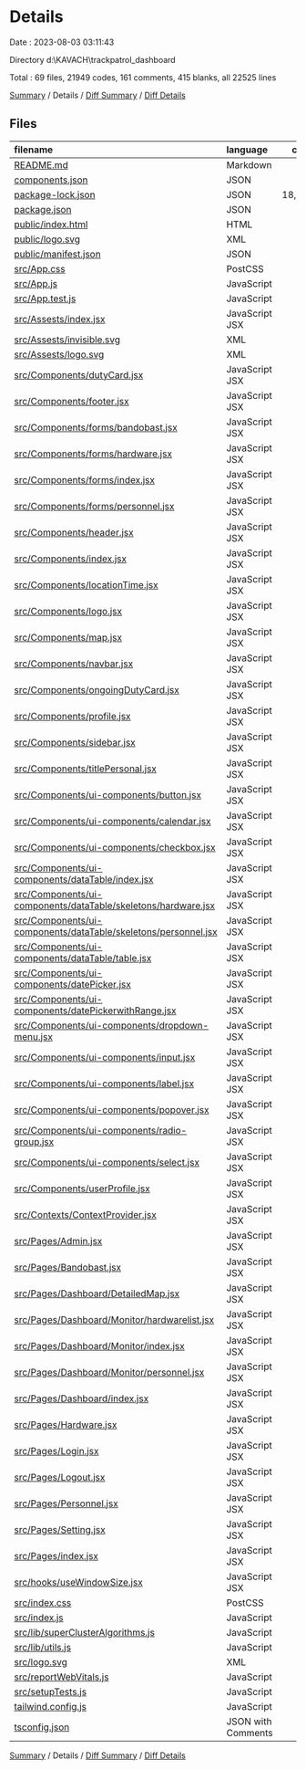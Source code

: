 # Details

Date : 2023-08-03 03:11:43

Directory d:\\KAVACH\\trackpatrol_dashboard

Total : 69 files,  21949 codes, 161 comments, 415 blanks, all 22525 lines

[Summary](results.md) / Details / [Diff Summary](diff.md) / [Diff Details](diff-details.md)

## Files
| filename | language | code | comment | blank | total |
| :--- | :--- | ---: | ---: | ---: | ---: |
| [README.md](/README.md) | Markdown | 38 | 0 | 33 | 71 |
| [components.json](/components.json) | JSON | 15 | 0 | 1 | 16 |
| [package-lock.json](/package-lock.json) | JSON | 18,609 | 0 | 1 | 18,610 |
| [package.json](/package.json) | JSON | 64 | 0 | 1 | 65 |
| [public/index.html](/public/index.html) | HTML | 19 | 24 | 1 | 44 |
| [public/logo.svg](/public/logo.svg) | XML | 5 | 0 | 0 | 5 |
| [public/manifest.json](/public/manifest.json) | JSON | 15 | 0 | 1 | 16 |
| [src/App.css](/src/App.css) | PostCSS | 21 | 0 | 8 | 29 |
| [src/App.js](/src/App.js) | JavaScript | 73 | 2 | 7 | 82 |
| [src/App.test.js](/src/App.test.js) | JavaScript | 7 | 0 | 2 | 9 |
| [src/Assests/index.jsx](/src/Assests/index.jsx) | JavaScript JSX | 4 | 0 | 1 | 5 |
| [src/Assests/invisible.svg](/src/Assests/invisible.svg) | XML | 4 | 1 | 1 | 6 |
| [src/Assests/logo.svg](/src/Assests/logo.svg) | XML | 5 | 0 | 0 | 5 |
| [src/Components/dutyCard.jsx](/src/Components/dutyCard.jsx) | JavaScript JSX | 56 | 0 | 5 | 61 |
| [src/Components/footer.jsx](/src/Components/footer.jsx) | JavaScript JSX | 7 | 0 | 1 | 8 |
| [src/Components/forms/bandobast.jsx](/src/Components/forms/bandobast.jsx) | JavaScript JSX | 108 | 0 | 10 | 118 |
| [src/Components/forms/hardware.jsx](/src/Components/forms/hardware.jsx) | JavaScript JSX | 140 | 0 | 11 | 151 |
| [src/Components/forms/index.jsx](/src/Components/forms/index.jsx) | JavaScript JSX | 3 | 0 | 0 | 3 |
| [src/Components/forms/personnel.jsx](/src/Components/forms/personnel.jsx) | JavaScript JSX | 197 | 4 | 17 | 218 |
| [src/Components/header.jsx](/src/Components/header.jsx) | JavaScript JSX | 3 | 0 | 0 | 3 |
| [src/Components/index.jsx](/src/Components/index.jsx) | JavaScript JSX | 12 | 0 | 0 | 12 |
| [src/Components/locationTime.jsx](/src/Components/locationTime.jsx) | JavaScript JSX | 28 | 0 | 3 | 31 |
| [src/Components/logo.jsx](/src/Components/logo.jsx) | JavaScript JSX | 9 | 0 | 1 | 10 |
| [src/Components/map.jsx](/src/Components/map.jsx) | JavaScript JSX | 37 | 1 | 8 | 46 |
| [src/Components/navbar.jsx](/src/Components/navbar.jsx) | JavaScript JSX | 19 | 0 | 2 | 21 |
| [src/Components/ongoingDutyCard.jsx](/src/Components/ongoingDutyCard.jsx) | JavaScript JSX | 58 | 2 | 8 | 68 |
| [src/Components/profile.jsx](/src/Components/profile.jsx) | JavaScript JSX | 118 | 0 | 5 | 123 |
| [src/Components/sidebar.jsx](/src/Components/sidebar.jsx) | JavaScript JSX | 109 | 0 | 8 | 117 |
| [src/Components/titlePersonal.jsx](/src/Components/titlePersonal.jsx) | JavaScript JSX | 27 | 0 | 3 | 30 |
| [src/Components/ui-components/button.jsx](/src/Components/ui-components/button.jsx) | JavaScript JSX | 43 | 0 | 5 | 48 |
| [src/Components/ui-components/calendar.jsx](/src/Components/ui-components/calendar.jsx) | JavaScript JSX | 58 | 47 | 7 | 112 |
| [src/Components/ui-components/checkbox.jsx](/src/Components/ui-components/checkbox.jsx) | JavaScript JSX | 19 | 0 | 4 | 23 |
| [src/Components/ui-components/dataTable/index.jsx](/src/Components/ui-components/dataTable/index.jsx) | JavaScript JSX | 193 | 0 | 5 | 198 |
| [src/Components/ui-components/dataTable/skeletons/hardware.jsx](/src/Components/ui-components/dataTable/skeletons/hardware.jsx) | JavaScript JSX | 87 | 13 | 4 | 104 |
| [src/Components/ui-components/dataTable/skeletons/personnel.jsx](/src/Components/ui-components/dataTable/skeletons/personnel.jsx) | JavaScript JSX | 87 | 32 | 4 | 123 |
| [src/Components/ui-components/dataTable/table.jsx](/src/Components/ui-components/dataTable/table.jsx) | JavaScript JSX | 73 | 0 | 11 | 84 |
| [src/Components/ui-components/datePicker.jsx](/src/Components/ui-components/datePicker.jsx) | JavaScript JSX | 49 | 0 | 5 | 54 |
| [src/Components/ui-components/datePickerwithRange.jsx](/src/Components/ui-components/datePickerwithRange.jsx) | JavaScript JSX | 72 | 0 | 7 | 79 |
| [src/Components/ui-components/dropdown-menu.jsx](/src/Components/ui-components/dropdown-menu.jsx) | JavaScript JSX | 138 | 0 | 18 | 156 |
| [src/Components/ui-components/input.jsx](/src/Components/ui-components/input.jsx) | JavaScript JSX | 16 | 0 | 2 | 18 |
| [src/Components/ui-components/label.jsx](/src/Components/ui-components/label.jsx) | JavaScript JSX | 12 | 0 | 4 | 16 |
| [src/Components/ui-components/popover.jsx](/src/Components/ui-components/popover.jsx) | JavaScript JSX | 20 | 0 | 6 | 26 |
| [src/Components/ui-components/radio-group.jsx](/src/Components/ui-components/radio-group.jsx) | JavaScript JSX | 25 | 0 | 5 | 30 |
| [src/Components/ui-components/select.jsx](/src/Components/ui-components/select.jsx) | JavaScript JSX | 84 | 0 | 12 | 96 |
| [src/Components/userProfile.jsx](/src/Components/userProfile.jsx) | JavaScript JSX | 3 | 0 | 0 | 3 |
| [src/Contexts/ContextProvider.jsx](/src/Contexts/ContextProvider.jsx) | JavaScript JSX | 504 | 5 | 96 | 605 |
| [src/Pages/Admin.jsx](/src/Pages/Admin.jsx) | JavaScript JSX | 3 | 0 | 0 | 3 |
| [src/Pages/Bandobast.jsx](/src/Pages/Bandobast.jsx) | JavaScript JSX | 3 | 0 | 0 | 3 |
| [src/Pages/Dashboard/DetailedMap.jsx](/src/Pages/Dashboard/DetailedMap.jsx) | JavaScript JSX | 72 | 0 | 5 | 77 |
| [src/Pages/Dashboard/Monitor/hardwarelist.jsx](/src/Pages/Dashboard/Monitor/hardwarelist.jsx) | JavaScript JSX | 31 | 1 | 4 | 36 |
| [src/Pages/Dashboard/Monitor/index.jsx](/src/Pages/Dashboard/Monitor/index.jsx) | JavaScript JSX | 133 | 1 | 5 | 139 |
| [src/Pages/Dashboard/Monitor/personnel.jsx](/src/Pages/Dashboard/Monitor/personnel.jsx) | JavaScript JSX | 0 | 0 | 1 | 1 |
| [src/Pages/Dashboard/index.jsx](/src/Pages/Dashboard/index.jsx) | JavaScript JSX | 28 | 1 | 3 | 32 |
| [src/Pages/Hardware.jsx](/src/Pages/Hardware.jsx) | JavaScript JSX | 26 | 0 | 3 | 29 |
| [src/Pages/Login.jsx](/src/Pages/Login.jsx) | JavaScript JSX | 94 | 6 | 12 | 112 |
| [src/Pages/Logout.jsx](/src/Pages/Logout.jsx) | JavaScript JSX | 14 | 0 | 3 | 17 |
| [src/Pages/Personnel.jsx](/src/Pages/Personnel.jsx) | JavaScript JSX | 26 | 0 | 5 | 31 |
| [src/Pages/Setting.jsx](/src/Pages/Setting.jsx) | JavaScript JSX | 3 | 0 | 0 | 3 |
| [src/Pages/index.jsx](/src/Pages/index.jsx) | JavaScript JSX | 10 | 0 | 0 | 10 |
| [src/hooks/useWindowSize.jsx](/src/hooks/useWindowSize.jsx) | JavaScript JSX | 20 | 7 | 4 | 31 |
| [src/index.css](/src/index.css) | PostCSS | 60 | 0 | 24 | 84 |
| [src/index.js](/src/index.js) | JavaScript | 16 | 3 | 3 | 22 |
| [src/lib/superClusterAlgorithms.js](/src/lib/superClusterAlgorithms.js) | JavaScript | 10 | 1 | 2 | 13 |
| [src/lib/utils.js](/src/lib/utils.js) | JavaScript | 5 | 0 | 2 | 7 |
| [src/logo.svg](/src/logo.svg) | XML | 1 | 0 | 0 | 1 |
| [src/reportWebVitals.js](/src/reportWebVitals.js) | JavaScript | 12 | 0 | 2 | 14 |
| [src/setupTests.js](/src/setupTests.js) | JavaScript | 1 | 4 | 1 | 6 |
| [tailwind.config.js](/tailwind.config.js) | JavaScript | 83 | 1 | 2 | 86 |
| [tsconfig.json](/tsconfig.json) | JSON with Comments | 5 | 5 | 0 | 10 |

[Summary](results.md) / Details / [Diff Summary](diff.md) / [Diff Details](diff-details.md)